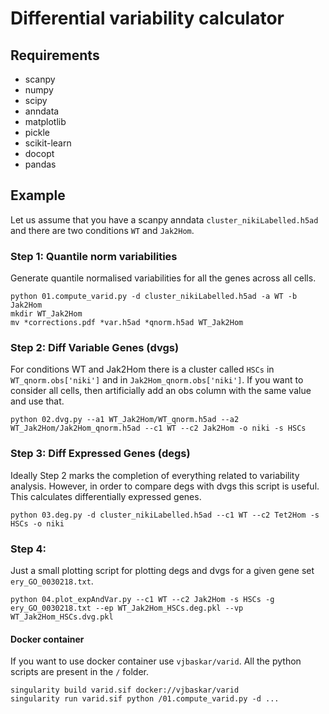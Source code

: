 # Differential variability calculator

## Requirements
* scanpy
* numpy
* scipy
* anndata
* matplotlib
* pickle
* scikit-learn
* docopt
* pandas

## Example
Let us assume that you have a scanpy anndata `cluster_nikiLabelled.h5ad` and there are two conditions `WT` and `Jak2Hom`. 

### Step 1: Quantile norm variabilities
Generate quantile normalised variabilities for all the genes across all cells. 

```
python 01.compute_varid.py -d cluster_nikiLabelled.h5ad -a WT -b Jak2Hom
mkdir WT_Jak2Hom
mv *corrections.pdf *var.h5ad *qnorm.h5ad WT_Jak2Hom
```

### Step 2: Diff Variable Genes (dvgs)
For conditions WT and Jak2Hom there is a cluster called `HSCs` in `WT_qnorm.obs['niki']` and in `Jak2Hom_qnorm.obs['niki']`.
If you want to consider all cells, then artificially add an obs column with the same value and use that.

```
python 02.dvg.py --a1 WT_Jak2Hom/WT_qnorm.h5ad --a2 WT_Jak2Hom/Jak2Hom_qnorm.h5ad --c1 WT --c2 Jak2Hom -o niki -s HSCs
```

### Step 3: Diff Expressed Genes (degs)
Ideally Step 2 marks the completion of everything related to variability analysis. However, in order to compare degs with dvgs this script is useful. This calculates differentially expressed genes.

```
python 03.deg.py -d cluster_nikiLabelled.h5ad --c1 WT --c2 Tet2Hom -s HSCs -o niki
```

### Step 4: 

Just a small plotting script for plotting degs and dvgs for a given gene set `ery_GO_0030218.txt`.

```
python 04.plot_expAndVar.py --c1 WT --c2 Jak2Hom -s HSCs -g ery_GO_0030218.txt --ep WT_Jak2Hom_HSCs.deg.pkl --vp WT_Jak2Hom_HSCs.dvg.pkl
```

#### Docker container
If you want to use docker container use `vjbaskar/varid`.
All the python scripts are present in the `/` folder.
```
singularity build varid.sif docker://vjbaskar/varid
singularity run varid.sif python /01.compute_varid.py -d ...

```

